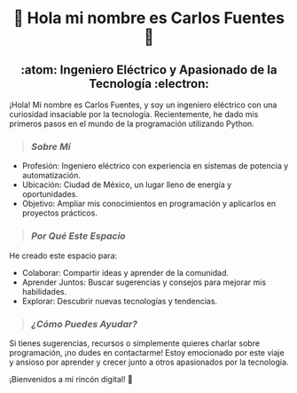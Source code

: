<div align="center">
  
# 👋 **Hola mi nombre es Carlos Fuentes** 👋

##  :atom: **Ingeniero Eléctrico y Apasionado de la Tecnología** :electron:

</div>


¡Hola! Mi nombre es Carlos Fuentes, y soy un ingeniero eléctrico con una curiosidad insaciable por la tecnología. Recientemente, he dado mis primeros pasos en el mundo de la programación utilizando Python.

> ### *Sobre Mí*
- Profesión: Ingeniero eléctrico con experiencia en sistemas de potencia y automatización.
- Ubicación: Ciudad de México, un lugar lleno de energía y oportunidades.
- Objetivo: Ampliar mis conocimientos en programación y aplicarlos en proyectos prácticos.
  
> ### *Por Qué Este Espacio*
He creado este espacio para:

- Colaborar: Compartir ideas y aprender de la comunidad.
- Aprender Juntos: Buscar sugerencias y consejos para mejorar mis habilidades.
- Explorar: Descubrir nuevas tecnologías y tendencias.
  
> ### *¿Cómo Puedes Ayudar?*

Si tienes sugerencias, recursos o simplemente quieres charlar sobre programación, ¡no dudes en contactarme! Estoy emocionado por este viaje y ansioso por aprender y crecer junto a otros apasionados por la tecnología.

¡Bienvenidos a mi rincón digital! 🚀


<!--
**carfu85/carfu85** is a ✨ _special_ ✨ repository because its `README.md` (this file) appears on your GitHub profile.

Here are some ideas to get you started:

- 🔭 I’m currently working on ...
- 🌱 I’m currently learning ...
- 👯 I’m looking to collaborate on ...
- 🤔 I’m looking for help with ...
- 💬 Ask me about ...
- 📫 How to reach me: ...
- 😄 Pronouns: ...
- ⚡ Fun fact: ...
-->
